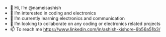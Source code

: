 - 👋 Hi, I’m @nameisashish
- 👀 I’m interested in coding and electronics
- 🌱 I’m currently learning electronics and communication
- 🤖 I’m looking to collaborate on any coding or electronics related projects
- 📫 To reach me  https://www.linkedin.com/in/ashish-kishore-6b56a51b3/



<!---
nameisashish/nameisashish is a ✨ special ✨ repository because its `README.md` (this file) appears on your GitHub profile.
You can click the Preview link to take a look at your changes.
--->

